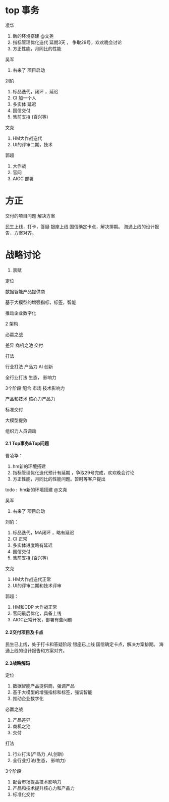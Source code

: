 
#   top 事务

凌华

1. 新的环境搭建 @文尧
2. 指标管理优化迭代 延期3天 ， 争取29号，欢欢晚会讨论
3. 方正性能，月同比的性能

吴军

1. 右来了 项目启动

刘豹

1. 标品迭代，闭环 ，延迟
2. CI  加一个人
3. 多实体 延迟
4. 国信交付
5. 售前支持 (百兴等)

文尧

1. HM大作战迭代
2. UI的评审二期，技术

郭超
1. 大作战
2. 官网
3.  AIGC 部署








#  方正

交付的项目问题 解决方案

民生上线，打卡，答疑
银座上线
国信确定卡点，解决排期。
海通上线的设计报告，方案对齐。





#   战略讨论


1.  禀赋


定位

数据智能产品提供商

基于大模型的增强指标，标签，智能

推动企业数字化


2 
架构

必赢之战

差异
商机之池
交付

打法

行业打法
产品力 AI
创新

全行业打法
生态， 影响力

3个阶段
配合 市场 技术影响力

产品和技术 核心力产品力

标准交付

大模型提效

组织力人员调动





#### 2.1 Top事务&Top问题

曹凌华：

1. hm新的环境搭建
2. 指标管理优化迭代预计有延期 ，争取29号完成，欢欢晚会讨论
3. 方正性能，月同比的性能问题。暂时等客户提出


todo : 
hm新的环境搭建 @文尧

吴军

1. 右来了 项目启动


刘豹：

1. 标品迭代，MA闭环 ，略有延迟
2. CI 正常
3. 多实体进度略有延迟
4. 国信交付
5. 售前支持 (百兴等)
   
文尧

1. HM大作战迭代正常
2. UI的评审二期和技术评审   

郭超：

1. HM和CDP 大作战正常
2. 官网最后优化，具备上线
3.  AIGC正常开发，部署有些问题



#### 2.2交付项目及卡点

民生已上线，处于打卡和答疑阶段
银座已上线
国信确定卡点，解决方案排期。
海通上线的设计报告和方案对齐。

#### 2.3战略解码

定位
1. 数据智能产品提供商，强调产品
2.  基于大模型的增强指标和标签，强调智能
3. 推动企业数字化

必赢之战
1. 产品差异
2. 商机之池
3. 交付

打法
1. 行业打法(产品力 ,AI,创新)
2. 全行业打法(生态， 影响力)

3个阶段
1. 配合市场提高技术影响力
2. 产品和技术提升核心力和产品力
3. 标准化交付





